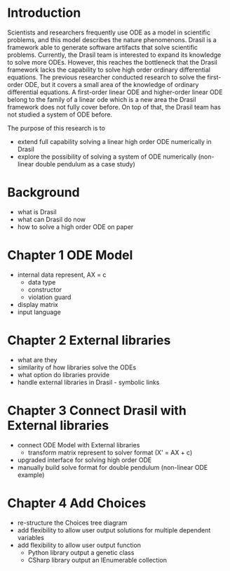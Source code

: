 # Introduction

Scientists and researchers frequently use ODE as a model in scientific problems, and this model describes the nature phenomenons. Drasil is a framework able to generate software artifacts that solve scientific problems. Currently, the Drasil team is interested to expand its knowledge to solve more ODEs. However, this reaches the bottleneck that the Drasil framework lacks the capability to solve high order ordinary differential equations. The previous researcher conducted research to solve the first-order ODE, but it covers a small area of the knowledge of ordinary differential equations. A first-order linear ODE and higher-order linear ODE belong to the family of a linear ode which is a new area the Drasil framework does not fully cover before. On top of that, the Drasil team has not studied a system of ODE before.

The purpose of this research is to 
- extend full capability solving a linear high order ODE numerically in Drasil
- explore the possibility of solving a system of ODE numerically (non-linear double pendulum as a case study)

# Background 
- what is Drasil
- what can Drasil do now
- how to solve a high order ODE on paper

# Chapter 1 ODE Model
- internal data represent, AX = c
    - data type
    - constructor
    - violation guard
- display matrix
- input language 

# Chapter 2 External libraries
- what are they
- similarity of how libraries solve the ODEs
- what option do libraries provide
- handle external libraries in Drasil - symbolic links

# Chapter 3 Connect Drasil with External libraries
- connect ODE Model with External libraries
    - transform matrix represent to solver format (X' = AX + c)
- upgraded interface for solving high order ODE
- manually build solve format for double pendulum (non-linear ODE example)

# Chapter 4 Add Choices
- re-structure the Choices tree diagram
- add flexibility to allow user output solutions for multiple dependent variables
- add flexibility to allow user output function
    - Python library output a genetic class
    - CSharp library output an IEnumerable collection
